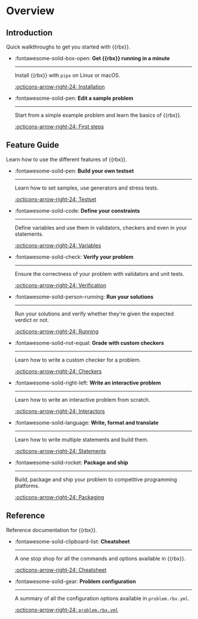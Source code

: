 # Overview

## Introduction

Quick walkthroughs to get you started with {{rbx}}.

<div class="grid cards" markdown>

-   :fontawesome-solid-box-open: **Get {{rbx}} running in a minute**

    ---

    Install {{rbx}} with `pipx` on Linux or macOS.

    [:octicons-arrow-right-24: Installation](/intro/installation)

-   :fontawesome-solid-pen: **Edit a sample problem**

    ---

    Start from a simple example problem and learn the basics of {{rbx}}.

    [:octicons-arrow-right-24: First steps](/setters/first-steps)

</div>

## Feature Guide

Learn how to use the different features of {{rbx}}.

<div class="grid cards" markdown>

-   :fontawesome-solid-pen: **Build your own testset**

    ---

    Learn how to set samples, use generators and stress tests.

    [:octicons-arrow-right-24: Testset](/setters/testset)

-   :fontawesome-solid-code: **Define your constraints**

    ---

    Define variables and use them in validators,
    checkers and even in your statements.

    [:octicons-arrow-right-24: Variables](/setters/variables)

-   :fontawesome-solid-check: **Verify your problem**

    ---

    Ensure the correctness of your problem with validators and unit tests.

    [:octicons-arrow-right-24: Verification](/setters/verification)

-   :fontawesome-solid-person-running: **Run your solutions**

    ---

    Run your solutions and verify whether they're given the expected verdict or not.

    [:octicons-arrow-right-24: Running](/setters/running)

-   :fontawesome-solid-not-equal: **Grade with custom checkers**

    ---

    Learn how to write a custom checker for a problem.

    [:octicons-arrow-right-24: Checkers](/setters/grading/checkers)

-   :fontawesome-solid-right-left: **Write an interactive problem**

    ---

    Learn how to write an interactive problem from scratch.

    [:octicons-arrow-right-24: Interactors](/setters/grading/interactors)

-   :fontawesome-solid-language: **Write, format and translate**

    ---

    Learn how to write multiple statements and build them.

    <!-- TODO: add link -->
    [:octicons-arrow-right-24: Statements](/setters/packaging)

-   :fontawesome-solid-rocket: **Package and ship**

    ---

    Build, package and ship your problem to competitive programming platforms.

    [:octicons-arrow-right-24: Packaging](/setters/packaging)

</div>

## Reference

Reference documentation for {{rbx}}.

<div class="grid cards" markdown>

-   :fontawesome-solid-clipboard-list: **Cheatsheet**

    ---

    A one stop shop for all the commands and options available in {{rbx}}.

    [:octicons-arrow-right-24: Cheatsheet](/setters/cheatsheet)

-   :fontawesome-solid-gear: **Problem configuration**

    ---

    A summary of all the configuration options available in `problem.rbx.yml`.

    [:octicons-arrow-right-24: `problem.rbx.yml`](/setters/reference/package)    
</div>